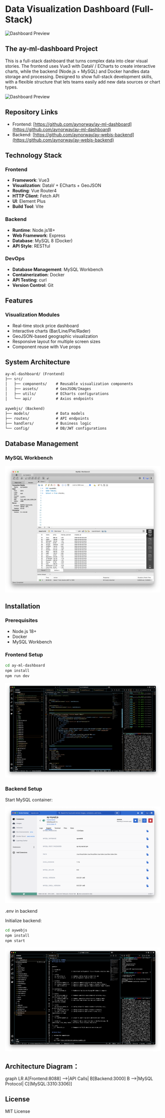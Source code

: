
# Data Visualization Dashboard (Full-Stack)

![Dashboard Preview](./img/dashboard.gif) 

## The ay-ml-dashboard Project 
This is a full-stack dashboard that turns complex data into clear visual stories. The frontend uses Vue3 with DataV / ECharts to create interactive charts, while the backend (Node.js + MySQL) and Docker handles data storage and processing.  Designed to show full-stack development skills, with a flexible structure that lets teams easily add new data sources or chart types.

![Dashboard Preview](./img/Vue.png) 

## Repository Links
- Frontend: [https://github.com/aynorway/ay-ml-dashboard](https://github.com/aynorway/ay-ml-dashboard)
- Backend: [https://github.com/aynorway/ay-webjs-backend](https://github.com/aynorway/ay-webjs-backend)

## Technology Stack

### Frontend
- **Framework**: Vue3 
- **Visualization**: DataV + ECharts + GeoJSON
- **Routing**: Vue Router4
- **HTTP Client**: Fetch API
- **UI**: Element Plus
- **Build Tool**: Vite

### Backend
- **Runtime**: Node.js18+
- **Web Framework**: Express
- **Database**: MySQL 8 (Docker)
- **API Style**: RESTful

### DevOps
- **Database Management**: MySQL Workbench
- **Containerization**: Docker
- **API Testing**: curl 
- **Version Control**: Git


## Features
### Visualization Modules
- Real-time stock price dashboard
- Interactive charts (Bar/Line/Pie/Rader)
- GeoJSON-based geographic visualization
- Responsive layout for multiple screen sizes
- Component reuse with Vue props


## System Architecture
```
ay-ml-dashboard/ (Frontend)
├── src/
│   ├── components/    # Reusable visualization components
│   ├── assets/        # GeoJSON/Images
│   ├── utils/         # ECharts configurations
│   └── api/           # Axios endpoints

aywebjs/ (Backend)
├── models/            # Data models
├── routes/            # API endpoints
├── handlers/          # Business logic
└── config/            # DB/JWT configurations
```

## Database Management
### MySQL Workbench 
![MySQL Workbench Screenshot](./img/mysql.png) 

## Installation
### Prerequisites
- Node.js 18+
- Docker
- MySQL Workbench

### Frontend Setup
```bash
cd ay-ml-dashboard
npm install
npm run dev
```
![npm start Screenshot](./img/fend.png) 

### Backend Setup
Start MySQL container:

![mysql start Screenshot](./img/docker.png)

.env in backend

Initialize backend:
```bash
cd aywebjs
npm install
npm start
```

![npm start Screenshot](./img/bend.png) 


## Architecture Diagram：
graph LR
    A[Frontend:8088] -->|API Calls| B[Backend:3000]
    B -->|MySQL Protocol| C[(MySQL:3310:3306)]

## License
MIT License
